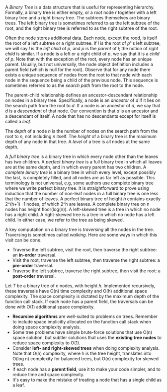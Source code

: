  A *Binary Tree* is a data structure that is useful for representing hierarchy. Formally, a binary tree is either empty, or a *root* node *r* together with a left binary tree and a right binary tree. The subtrees themselves are binary trees. The left binary tree is sometimes referred to as the left subtree of the root, and the right binary tree is referred to as the right subtree of the root.
 
 Often the node stores additional data. Each node, except the rood, is itself the root of a left subtree or a right subtree. If *l* is the root of *p*''s left subtree, we will say *l* is the *left child* of *p*, and *p* is the *parent* of *l*; the notion of *right child* is similar. If a node is a left or a right child of *p*, we say that it is a *child* of *p*. Note that with the exception of the root, every node has an unique parent. Usually, but not universally, the node object definition includes a parent field (which is null for the root). Observe that for any node there exists a unique sequence of nodes from the root to that node with each node in the sequence being a child of the previous node. This sequence is sometimes referred to as the *search path* from the root to the node. 
 
 The parent-child relationship defines an ancestor-descendant relationship on nodes in a binary tree. Specifically, a node is an *ancestor* of *d* if it lies on the search path from the root to *d*.  If a node is an ancestor of *d*, we say that *d* is a *descendant* of that node. Our convention is that *d* is an ancestor and a descendant of itself. A node that has no descendants except for itself is called a *leaf*.
 
 The *depth* of a node *n* is the number of nodes on the search path from the root to *n*, not including *n* itself. The *height* of a binary tree is the maximum depth of any node in that tree. A *level* of a tree is all nodes at the same depth. 
 
 A *full binary tree* is a binary tree in which every node other than the leaves has two children. A *perfect binary tree* is a full binary tree in which all leaves are at the same depth, and in which every parent has two children. A *complete binary tree* is a binary tree in which every level, except possibly the last, is completely filled, and all nodes are as far left as possible. This terminology is not universal, e.g, some authors use complete binary tree where we write perfect binary tree. It is straightforward to prove using induction that the number of non-leaf nodes in a full binary tree is one less that the number of leaves. A perfect binary tree of height *h*  contains exactly 2^(h+1) -1 nodes, of which 2^h are leaves. A complete binary tree on n nodes has height floor(log(n)). A left-skewed tree is a tree in which no node has a right child. A right-skewed tree is a tree in which no node has a left child. In either case, we refer to the tree as being skewed.
 
 A key computation on a binary tree is  *traversing* all the nodes in the tree. Traversing is sometimes called *walking*. Here are some ways in which this visit can be done.
 - Traverse the left subtree, visit the root, then traverse the right subtree: an **in-order** traversal.
 - Visit the root, traverse the left subtree, then traverse the right subtree: a **pre-order** traversal.
 - Traverse the left subtree, traverse the right subtree, then visit the root: a **post-order** traversal.


Let *T* be a binary tree of *n* nodes, with height *h*. Implemented recursively, these traversals have O(n) time complexity and O(h) additional space complexity. The space complexity is dictated by the maximum depth of the function call stack. If each node has a parent field, the traversals can be done with O(1) additional space complexity.


- **Recursive algorithms** are well-suited to problems on trees. Remember to include space implicitly allocated on the function call stack when doing space complexity analysis.
- Some tree problems have simple brute-force solutions that use O(n) space solution, but subtler solutions that uses the **existing tree nodes** to reduce space complexity to O(1). 
- Consider **left- and right-skewed trees** when doing complexity analysis. Note that O(h) complexity, where h is the tree height, translates into O(log n) complexity for balanced trees, but O(n) complexity for skewed trees.
- If each node has a **parent field**, use it to make your code simpler, and to reduce time and space complexity.
- It's easy to make the mistake of treating a node that has a single child as a leaf.
 
 